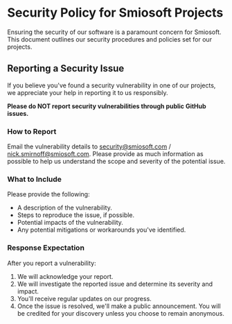 # Security Policy for Smiosoft Projects

Ensuring the security of our software is a paramount concern for Smiosoft. This document outlines our security procedures and policies set for our projects.

## Reporting a Security Issue

If you believe you've found a security vulnerability in one of our projects, we appreciate your help in reporting it to us responsibly.

**Please do NOT report security vulnerabilities through public GitHub issues.**

### How to Report

Email the vulnerability details to [security@smiosoft.com](mailto:security@smiosoft.com) / [nick.smirnoff@smiosoft.com](mailto:nick.smirnoff@smiosoft.com). Please provide as much information as possible to help us understand the scope and severity of the potential issue.

### What to Include

Please provide the following:

- A description of the vulnerability.
- Steps to reproduce the issue, if possible.
- Potential impacts of the vulnerability.
- Any potential mitigations or workarounds you've identified.

### Response Expectation

After you report a vulnerability:

1. We will acknowledge your report.
2. We will investigate the reported issue and determine its severity and impact.
3. You'll receive regular updates on our progress.
4. Once the issue is resolved, we'll make a public announcement. You will be credited for your discovery unless you choose to remain anonymous.
